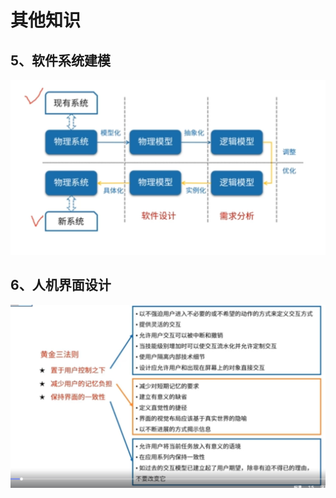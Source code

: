 # 其他知识

## 5、软件系统建模

<img src='/picture/软考/软件系统建模.png'/>

## 6、人机界面设计

<img src='/picture/软考/人机界面设计.png'/>
